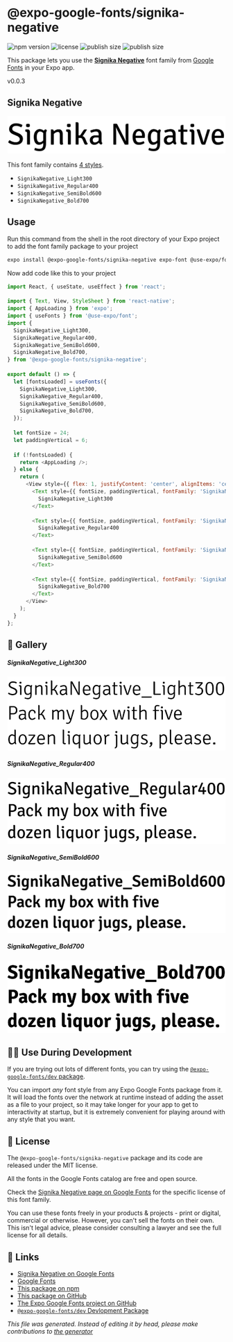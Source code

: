 # @expo-google-fonts/signika-negative

![npm version](https://flat.badgen.net/npm/v/@expo-google-fonts/signika-negative)
![license](https://flat.badgen.net/github/license/expo/google-fonts)
![publish size](https://flat.badgen.net/packagephobia/install/@expo-google-fonts/signika-negative)
![publish size](https://flat.badgen.net/packagephobia/publish/@expo-google-fonts/signika-negative)

This package lets you use the [**Signika Negative**](https://fonts.google.com/specimen/Signika+Negative) font family from [Google Fonts](https://fonts.google.com/) in your Expo app.

v0.0.3

## Signika Negative

![Signika Negative](./font-family.png)

This font family contains [4 styles](#gallery).

- `SignikaNegative_Light300`
- `SignikaNegative_Regular400`
- `SignikaNegative_SemiBold600`
- `SignikaNegative_Bold700`

## Usage

Run this command from the shell in the root directory of your Expo project to add the font family package to your project
```sh
expo install @expo-google-fonts/signika-negative expo-font @use-expo/font
```

Now add code like this to your project
```js
import React, { useState, useEffect } from 'react';

import { Text, View, StyleSheet } from 'react-native';
import { AppLoading } from 'expo';
import { useFonts } from '@use-expo/font';
import {
  SignikaNegative_Light300,
  SignikaNegative_Regular400,
  SignikaNegative_SemiBold600,
  SignikaNegative_Bold700,
} from '@expo-google-fonts/signika-negative';

export default () => {
  let [fontsLoaded] = useFonts({
    SignikaNegative_Light300,
    SignikaNegative_Regular400,
    SignikaNegative_SemiBold600,
    SignikaNegative_Bold700,
  });

  let fontSize = 24;
  let paddingVertical = 6;

  if (!fontsLoaded) {
    return <AppLoading />;
  } else {
    return (
      <View style={{ flex: 1, justifyContent: 'center', alignItems: 'center' }}>
        <Text style={{ fontSize, paddingVertical, fontFamily: 'SignikaNegative_Light300' }}>
          SignikaNegative_Light300
        </Text>

        <Text style={{ fontSize, paddingVertical, fontFamily: 'SignikaNegative_Regular400' }}>
          SignikaNegative_Regular400
        </Text>

        <Text style={{ fontSize, paddingVertical, fontFamily: 'SignikaNegative_SemiBold600' }}>
          SignikaNegative_SemiBold600
        </Text>

        <Text style={{ fontSize, paddingVertical, fontFamily: 'SignikaNegative_Bold700' }}>
          SignikaNegative_Bold700
        </Text>
      </View>
    );
  }
};

```

## 🔡 Gallery

##### SignikaNegative_Light300
![SignikaNegative_Light300](./8a98587d6b5889382e0756db0404bae7fab53cd05d1ed3acfe5d2e92ce054710.ttf.png)

##### SignikaNegative_Regular400
![SignikaNegative_Regular400](./4dafecef4dffed68c6467a6368c16342c151a400ebf2e1d10c208843e0f7f4f2.ttf.png)

##### SignikaNegative_SemiBold600
![SignikaNegative_SemiBold600](./00703f7e2d564d97ed7ae01055939e32779956267e52d2c91697d4c58571d0a3.ttf.png)

##### SignikaNegative_Bold700
![SignikaNegative_Bold700](./49c7f19df1afc9e1068c8860087405401cf9a4d406cfc46b15013bbb95ecb2e4.ttf.png)


## 👩‍💻 Use During Development

If you are trying out lots of different fonts, you can try using the [`@expo-google-fonts/dev` package](https://github.com/expo/google-fonts/tree/master/font-packages/dev#readme).

You can import *any* font style from any Expo Google Fonts package from it. It will load the fonts
over the network at runtime instead of adding the asset as a file to your project, so it may take longer
for your app to get to interactivity at startup, but it is extremely convenient
for playing around with any style that you want.

## 📖 License

The `@expo-google-fonts/signika-negative` package and its code are released under the MIT license.

All the fonts in the Google Fonts catalog are free and open source.

Check the [Signika Negative page on Google Fonts](https://fonts.google.com/specimen/Signika+Negative) for the specific license of this font family.

You can use these fonts freely in your products & projects - print or digital, commercial or otherwise. However, you can't sell the fonts on their own. This isn't legal advice, please consider consulting a lawyer and see the full license for all details.

## 🔗 Links

- [Signika Negative on Google Fonts](https://fonts.google.com/specimen/Signika+Negative)
- [Google Fonts](https://fonts.google.com/)
- [This package on npm](https://www.npmjs.com/package/@expo-google-fonts/signika-negative)
- [This package on GitHub](https://github.com/expo/google-fonts/tree/master/font-packages/signika-negative)
- [The Expo Google Fonts project on GitHub](https://github.com/expo/google-fonts)
- [`@expo-google-fonts/dev` Devlopment Package](https://github.com/expo/google-fonts/tree/master/font-packages/dev)


*This file was generated. Instead of editing it by head, please make contributions to [the generator](https://github.com/expo/google-fonts/tree/master/packages/generator)*
